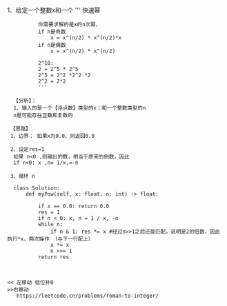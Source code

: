 1、给定一个整数x和一个
              '''
              快速幂

              你需要求解的是x的n次幂，
              if n是奇数
                  x = x^(n/2) * x^(n/2)*x
              if n是偶数
                  x = x^(n/2) * x^(n/2)

              2^10:
              2 = 2^5 * 2^5
              2^5 = 2^2 *2^2 *2
              2^2 = 2*2   
              '''
      
      【分析】：
      1、输入的是一个【浮点数】类型的x；和一个整数类型的n
      n是可能存在正数和复数的
      
     【思路】
     1、边界： 如果x为0.0，则返回0.0
      
     2、设定res=1 
      如果 n<0 ,则输出的数，相当于原来的倒数，因此
      if n<0: x ,n= 1/x,=-n
      
     3、循环 n 
      
      class Solution:
          def myPow(self, x: float, n: int) -> float:

              if x == 0.0: return 0.0
              res = 1
              if n < 0: x, n = 1 / x, -n
              while n:
                  if n & 1: res *= x #经过n>>1之后还能匹配，说明是2的倍数，因此执行*x，两次操作 （与下一行配上）
                  x *= x
                  n >>= 1
              return res
              
    
    
    << 左移动 低位补0
    >>右移动 
       https://leetcode.cn/problems/roman-to-integer/ 
       
        


